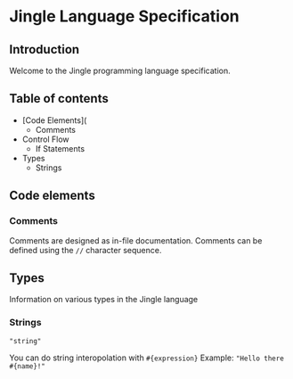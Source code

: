 # Jingle Language Specification
## Introduction
Welcome to the Jingle programming language specification.

## Table of contents
- [Code Elements](
  - Comments
- Control Flow
  - If Statements
- Types
  - Strings

## Code elements
### Comments
Comments are designed as in-file documentation. Comments can be defined using the `//` character sequence.

## Types
Information on various types in the Jingle language
### Strings
`"string"`

You can do string interopolation with `#{expression}` Example: `"Hello there #{name}!" `
